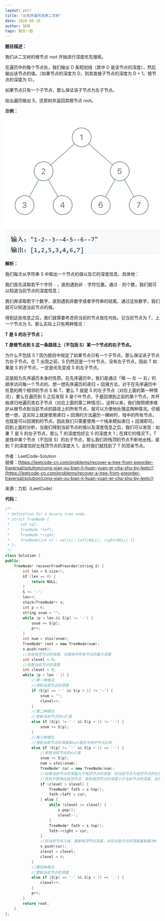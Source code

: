 ```yaml
---
layout: post
title: "从先序遍历还原二叉树"
date: 2020-06-18
author: 钱锦
tags: 每日一题
---
```


**题目描述：**

我们从二叉树的根节点 root 开始进行深度优先搜索。

在遍历中的每个节点处，我们输出 D 条短划线（其中 D 是该节点的深度），然后输出该节点的值。（如果节点的深度为 D，则其直接子节点的深度为 D + 1。根节点的深度为 0）。

如果节点只有一个子节点，那么保证该子节点为左子节点。

给出遍历输出 S，还原树并返回其根节点 root。

**示例：**

![示例](/assets/img/20200618_01.png "示例")

**解析：**

我们每次从字符串 S 中取出一个节点的值以及它的深度信息。具体地：


我们首先读取若干个字符 <code>-</code> ，直到遇到非 <code>-</code> 字符位置。通过 <code>-</code> 的个数，我们就可以知道当前节点的深度信息；


我们再读取若干个数字，直到遇到非数字或者字符串的结尾。通过这些数字，我们就可以知道当前节点的值。


得到这些信息之后，我们就需要考虑将当前的节点放在何处。记当前节点为 T，上一个节点为 S，那么实际上只有两种情况：


**T 是 S 的左子节点；**


**T 是根节点到 S 这一条路径上（不包括 S）某一个节点的右子节点。**

为什么不包括 S？因为题目中规定了如果节点只有一个子节点，那么保证该子节点为左子节点。在 T 出现之前，S 仍然还是一个叶节点，没有左子节点，因此 T 如果是 S 的子节点，一定是优先变成 S 的左子节点。



这是因为先序遍历本身的性质。在先序遍历中，我们是通过「根 — 左 — 右」的顺序访问每一个节点的。想一想先序遍历的递归 + 回溯方法，对于在先序遍历中任意的两个相邻的节点 S 和 T，要么 T 就是 S 的左子节点（对应上面的第一种情况），要么在遍历到 S 之后发现 S 是个叶节点，于是回溯到之前的某个节点，并开始递归地遍历其右子节点（对应上面的第二种情况）。这样以来，我们按照顺序维护从根节点到当前节点的路径上的所有节点，就可以方便地处理这两种情况。仔细想一想，这实际上就是使用递归 + 回溯的方法遍历一棵树时，栈中的所有节点，也就是可以回溯到的节点。因此我们只需要使用一个栈来模拟递归 + 回溯即可。
回到上面的分析，当我们得到当前节点的值以及深度信息之后，我们可以发现：如果 T 是 S 的左子节点，那么 T 的深度恰好比 S 的深度大 1；在其它的情况下，T 是栈中某个节点（不包括 S）的右子节点，那么我们将栈顶的节点不断地出栈，直到 T 的深度恰好比栈顶节点的深度大 1，此时我们就找到了 T 的双亲节点。

作者：LeetCode-Solution<br/>
链接：[https://leetcode-cn.com/problems/recover-a-tree-from-preorder-traversal/solution/cong-xian-xu-bian-li-huan-yuan-er-cha-shu-by-leetc/](https://leetcode-cn.com/problems/recover-a-tree-from-preorder-traversal/solution/cong-xian-xu-bian-li-huan-yuan-er-cha-shu-by-leetc/)

来源：力扣（LeetCode）

**代码：**

```cpp
/**
 * Definition for a binary tree node.
 * struct TreeNode {
 *     int val;
 *     TreeNode *left;
 *     TreeNode *right;
 *     TreeNode(int x) : val(x), left(NULL), right(NULL) {}
 * };
 */
class Solution {
public:
    TreeNode* recoverFromPreorder(string S) {
        int len = S.size();
        if (len == 0) {
            return NULL;
        }
        S += '-';
        len++;
        stack<TreeNode*> s;
        int p = 0;
        string snum = "";
        while (p < len && S[p] != '-') {
            snum += S[p];
            p++;
        }
        int num = stoi(snum);
        TreeNode* root = new TreeNode(num);
        s.push(root);
        //存放栈顶节点的深度，也是栈中所有节点的最大深度
        int slevel = 0;
        //存放当前节点的深度
        int clevel = 0;
        while (p < len - 1) {
            //第一种情况
            //得到当前节点的深度
            if (S[p] == '-' && S[p + 1] != '-') {
                snum = "";
                clevel++;
            }
            //第二种情况
            //更新当前节点的val值
            else if (S[p] != '-' && S[p + 1] != '-') {
                snum += S[p];
            }
            //第三种情况
            //得到当前节点的深度和val值后与栈中节点比较 
            else if (S[p] != '-' && S[p + 1] == '-') {
                //获取当前节点的val值
                snum += S[p];
                num = stoi(snum);
                TreeNode* cur = new TreeNode(num);
                //如果当前节点的深度大于栈顶节点的深度，则当前节点为栈顶节点的左孩子
                //否则不断弹出栈顶节点，直到栈顶节点的深度小于当前节点的深度，此时，当前节点是栈顶节点的右孩子
                if (clevel > slevel) {
                    TreeNode* fath = s.top();
                    fath->left = cur;
                } else {
                    while (slevel >= clevel) {
                        s.pop();
                        slevel--;
                    }
                    TreeNode* fath = s.top();
                    fath->right = cur;
                }
                //将当前节点入栈，更新栈顶节点深度，并将当前节点的深度重新置为0
                s.push(cur);
                slevel = clevel;
                clevel = 0;
            }
            //第四种情况
            //更新当前节点的深度
            else if (S[p] == '-' && S[p + 1] == '-') {
                clevel++;
            }
            p++;
        }
        return root;
    }
};
```